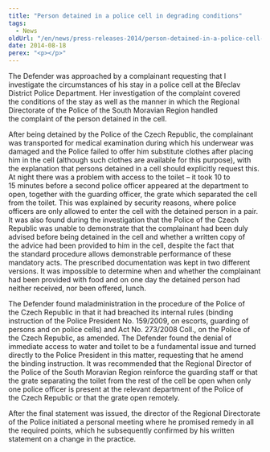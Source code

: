 ```yaml
---
title: "Person detained in a police cell in degrading conditions"
tags:
  - News
oldUrl: "/en/news/press-releases-2014/person-detained-in-a-police-cell-in-degrading-conditions/"
date: 2014-08-18
perex: "<p></p>"
---
```


<!-- imported from the old website -->

<p>The Defender was approached by a complainant requesting that I investigate the circumstances of his stay in a police cell at the Břeclav District Police Department. Her investigation of the complaint covered the conditions of the stay as well as the manner in which the Regional Directorate of the Police of the South Moravian Region handled the complaint of the person detained in the cell.</p><p>After being detained by the Police of the Czech Republic, the complainant was transported for medical examination during which his underwear was damaged and the Police failed to offer him substitute clothes after placing him in the cell (although such clothes are available for this purpose), with the explanation that persons detained in a cell should explicitly request this. At night there was a problem with access to the toilet – it took 10 to 15 minutes before a second police officer appeared at the department to open, together with the guarding officer, the grate which separated the cell from the toilet. This was explained by security reasons, where police officers are only allowed to enter the cell with the detained person in a pair. It was also found during the investigation that the Police of the Czech Republic was unable to demonstrate that the complainant had been duly advised before being detained in the cell and whether a written copy of the advice had been provided to him in the cell, despite the fact that the standard procedure allows demonstrable performance of these mandatory acts. The prescribed documentation was kept in two different versions. It was impossible to determine when and whether the complainant had been provided with food and on one day the detained person had neither received, nor been offered, lunch.</p><p>The Defender found maladministration in the procedure of the Police of the Czech Republic in that it had breached its internal rules (binding instruction of the Police President No. 159/2009, on escorts, guarding of persons and on police cells) and Act No. 273/2008 Coll., on the Police of the Czech Republic, as amended. The Defender found the denial of immediate access to water and toilet to be a fundamental issue and turned directly to the Police President in this matter, requesting that he amend the binding instruction. It was recommended that the Regional Director of the Police of the South Moravian Region reinforce the guarding staff or that the grate separating the toilet from the rest of the cell be open when only one police officer is present at the relevant department of the Police of the Czech Republic or that the grate open remotely.</p>After the final statement was issued, the director of the Regional Directorate of the Police initiated a personal meeting where he promised remedy in all the required points, which he subsequently confirmed by his written statement on a change in the practice.
